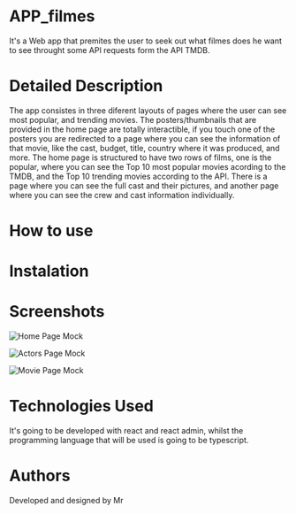 # APP_filmes

It's a Web app that premites the user to seek out what filmes does he want to see throught some API requests form the API TMDB.

# Detailed Description

The app consistes in three diferent layouts of pages where the user can see most popular, and trending movies. 
The posters/thumbnails that are provided in the home page are totally interactible, if you touch one of the posters you are redirected to a page where you can see the information of that movie, like the cast, budget, title, country where it was produced, and more. 
The home page is structured to have two rows of films, one is the popular, where you can see the Top 10 most popular movies acording to the TMDB, and the Top 10 trending movies according to the API.
There is a page where you can see the full cast and their pictures, and another page where you can see the crew and cast information individually.

# How to use


# Instalation


# Screenshots

![Home Page Mock](https://github.com/user-attachments/assets/8c78110b-78b8-46b2-8965-82a7c4eb63ac)

![Actors Page Mock](https://github.com/user-attachments/assets/fd3d1e9f-0ff3-4b02-8c9a-1c6e810d8e98)

![Movie Page Mock](https://github.com/user-attachments/assets/161b6578-ba1e-45de-bce8-f48f32c858ec)

# Technologies Used

It's going to be developed with react and react admin, whilst the programming language that will be used is going to be typescript.


# Authors

Developed and designed by
Mr
